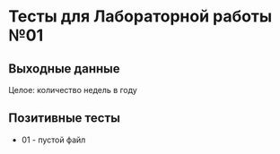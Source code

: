 # Тесты для Лабораторной работы №01
 
## Выходные данные
Целое: количество недель в году

## Позитивные тесты
- 01 - пустой файл
